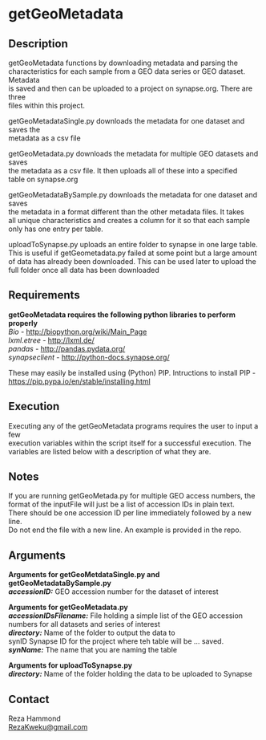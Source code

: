 # getGeoMetadata

Description
--------------
getGeoMetadata functions by downloading metadata and parsing the  
characteristics for each sample from a GEO data series or GEO dataset. Metadata  
is saved and then can be uploaded to a project on synapse.org. There are three  
files within this project. 

getGeoMetadataSingle.py downloads the metadata for one dataset and saves the  
metadata as a csv file

getGeoMetadata.py downloads the metadata for multiple GEO datasets and saves  
the metadata as a csv file. It then uploads all of these into a specified  
table on synapse.org

getGeoMetadataBySample.py downloads the metadata for one dataset and saves  
the metadata in a format different than the other metadata files. It takes  
all unique characteristics and creates a column for it so that each sample  
only has one entry per table.

uploadToSynapse.py uploads an entire folder to synapse in one large table.  
This is useful if getGeometadata.py failed at some point but a large amount  
of data has already been downloaded. This can be used later to upload the  
full folder once all data has been downloaded

Requirements
--------------
**getGeoMetadata requires the following python libraries to perform properly**  
*Bio* - http://biopython.org/wiki/Main_Page  
*lxml.etree* - http://lxml.de/  
*pandas* - http://pandas.pydata.org/  
*synapseclient* - http://python-docs.synapse.org/

These may easily be installed using (Python) PIP. Intructions to install PIP -  
https://pip.pypa.io/en/stable/installing.html

Execution
--------------
Executing any of the getGeoMetadata programs requires the user to input a few  
execution variables within the script itself for a successful execution. The  
variables are listed below with a description of what they are.

Notes
--------------
If you are running getGeoMetada.py for multiple GEO access numbers, the  
format of the inputFile will just be a list of accession IDs in plain text.  
There should be one accession ID per line immediately followed by a new line.  
Do not end the file with a new line. An example is provided in the repo.

Arguments
--------------
**Arguments for getGeoMetdataSingle.py and getGeoMetadataBySample.py**  
***accessionID:***	GEO accession number for the dataset of interest

**Arguments for getGeoMetadata.py**  
***accessionIDsFilename:***	File holding a simple list of the GEO accession numbers for all datasets and series of interest  
***directory:*** Name of the folder to output the data to  
synID			Synapse ID for the project where teh table will be
...			saved.  
***synName:*** The name that you are naming the table

**Arguments for uploadToSynapse.py**  
***directory:***	Name of the folder holding the data to be uploaded to Synapse

Contact
--------------
Reza Hammond  
RezaKweku@gmail.com
